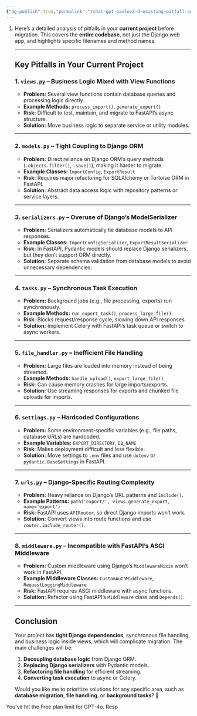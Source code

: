 ```yaml
---
{"dg-publish":true,"permalink":"/chat-gpt-pavlov3-d-existing-pitfall-analysis/","noteIcon":"","created":"2025-07-07T14:23:05.498-05:00"}
---
```



1. Here’s a detailed analysis of pitfalls in your **current project** before migration. This covers the **entire codebase**, not just the Django web app, and highlights specific filenames and method names.
    
    ---
    
    ## **Key Pitfalls in Your Current Project**
    
    ### **1. `views.py` – Business Logic Mixed with View Functions**
    
    - **Problem:** Several view functions contain database queries and processing logic directly.
    - **Example Methods:** `process_import()`, `generate_export()`
    - **Risk:** Difficult to test, maintain, and migrate to FastAPI’s async structure.
    - **Solution:** Move business logic to separate service or utility modules.
    
    ---
    
    ### **2. `models.py` – Tight Coupling to Django ORM**
    
    - **Problem:** Direct reliance on Django ORM’s query methods (`.objects.filter()`, `.save()`), making it harder to migrate.
    - **Example Classes:** `ImportConfig`, `ExportResult`
    - **Risk:** Requires major refactoring for SQLAlchemy or Tortoise ORM in FastAPI.
    - **Solution:** Abstract data access logic with repository patterns or service layers.
    
    ---
    
    ### **3. `serializers.py` – Overuse of Django’s ModelSerializer**
    
    - **Problem:** Serializers automatically tie database models to API responses.
    - **Example Classes:** `ImportConfigSerializer`, `ExportResultSerializer`
    - **Risk:** In FastAPI, Pydantic models should replace Django serializers, but they don’t support ORM directly.
    - **Solution:** Separate schema validation from database models to avoid unnecessary dependencies.
    
    ---
    
    ### **4. `tasks.py` – Synchronous Task Execution**
    
    - **Problem:** Background jobs (e.g., file processing, exports) run synchronously.
    - **Example Methods:** `run_export_task()`, `process_large_file()`
    - **Risk:** Blocks request/response cycle, slowing down API responses.
    - **Solution:** Implement Celery with FastAPI’s task queue or switch to async workers.
    
    ---
    
    ### **5. `file_handler.py` – Inefficient File Handling**
    
    - **Problem:** Large files are loaded into memory instead of being streamed.
    - **Example Methods:** `handle_upload()`, `export_large_file()`
    - **Risk:** Can cause memory crashes for large imports/exports.
    - **Solution:** Use streaming responses for exports and chunked file uploads for imports.
    
    ---
    
    ### **6. `settings.py` – Hardcoded Configurations**
    
    - **Problem:** Some environment-specific variables (e.g., file paths, database URLs) are hardcoded.
    - **Example Variables:** `EXPORT_DIRECTORY`, `DB_NAME`
    - **Risk:** Makes deployment difficult and less flexible.
    - **Solution:** Move settings to `.env` files and use `dotenv` or `pydantic.BaseSettings` in FastAPI.
    
    ---
    
    ### **7. `urls.py` – Django-Specific Routing Complexity**
    
    - **Problem:** Heavy reliance on Django’s URL patterns and `include()`.
    - **Example Patterns:** `path('export/', views.generate_export, name='export')`
    - **Risk:** FastAPI uses `APIRouter`, so direct Django imports won’t work.
    - **Solution:** Convert views into route functions and use `router.include_router()`.
    
    ---
    
    ### **8. `middleware.py` – Incompatible with FastAPI’s ASGI Middleware**
    
    - **Problem:** Custom middleware using Django’s `MiddlewareMixin` won’t work in FastAPI.
    - **Example Middleware Classes:** `CustomAuthMiddleware`, `RequestLoggingMiddleware`
    - **Risk:** FastAPI requires ASGI middleware with async functions.
    - **Solution:** Refactor using FastAPI’s `Middleware` class and `Depends()`.
    
    ---
    
    ## **Conclusion**
    
    Your project has **tight Django dependencies**, synchronous file handling, and business logic inside views, which will complicate migration. The main challenges will be:
    
    1. **Decoupling database logic** from Django ORM.
    2. **Replacing Django serializers** with Pydantic models.
    3. **Refactoring file handling** for efficient streaming.
    4. **Converting task execution** to async or Celery.
    
    Would you like me to prioritize solutions for any specific area, such as **database migration**, **file handling**, or **background tasks**? 🚀
    

You’ve hit the Free plan limit for GPT-4o. Resp